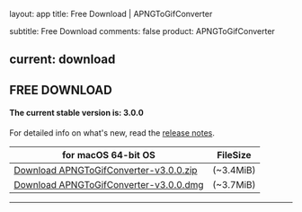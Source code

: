 layout: app
title: Free Download | APNGToGifConverter

subtitle: Free Download
comments: false
product: APNGToGifConverter

current: download
---

## <strong>FREE DOWNLOAD</strong>

#### <b>The current stable version is: 3.0.0</b>

For detailed info on what's new, read the [release notes](./changelog.html).

for macOS 64-bit OS | FileSize
------------------------------ | -------------------------
[Download APNGToGifConverter-v3.0.0.zip](http://www.filefactory.com/file/62rhb8dovpdt/APNGToGifConverter-3.0.0.zip)    | (~3.4MiB)
[Download APNGToGifConverter-v3.0.0.dmg](http://www.filefactory.com/file/3moncfzxik2t/APNGToGifConverter-3.0.0.dmg)    | (~3.7MiB)


---

